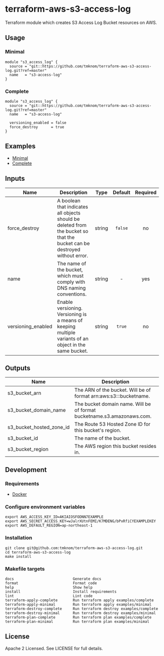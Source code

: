 # terraform-aws-s3-access-log

Terraform module which creates S3 Access Log Bucket resources on AWS.

## Usage

### Minimal

```hcl
module "s3_access_log" {
  source = "git::https://github.com/tmknom/terraform-aws-s3-access-log.git?ref=master"
  name   = "s3-access-log"
}
```

### Complete

```hcl
module "s3_access_log" {
  source = "git::https://github.com/tmknom/terraform-aws-s3-access-log.git?ref=master"
  name   = "s3-access-log"

  versioning_enabled = false
  force_destroy      = true
}
```

## Examples

- [Minimal](https://github.com/tmknom/terraform-aws-s3-access-log/tree/master/examples/minimal)
- [Complete](https://github.com/tmknom/terraform-aws-s3-access-log/tree/master/examples/complete)

## Inputs

| Name               | Description                                                                                                               |  Type  | Default | Required |
| ------------------ | ------------------------------------------------------------------------------------------------------------------------- | :----: | :-----: | :------: |
| force_destroy      | A boolean that indicates all objects should be deleted from the bucket so that the bucket can be destroyed without error. | string | `false` |    no    |
| name               | The name of the bucket, which must comply with DNS naming conventions.                                                    | string |    -    |   yes    |
| versioning_enabled | Enable versioning. Versioning is a means of keeping multiple variants of an object in the same bucket.                    | string | `true`  |    no    |

## Outputs

| Name                     | Description                                                            |
| ------------------------ | ---------------------------------------------------------------------- |
| s3_bucket_arn            | The ARN of the bucket. Will be of format arn:aws:s3:::bucketname.      |
| s3_bucket_domain_name    | The bucket domain name. Will be of format bucketname.s3.amazonaws.com. |
| s3_bucket_hosted_zone_id | The Route 53 Hosted Zone ID for this bucket's region.                  |
| s3_bucket_id             | The name of the bucket.                                                |
| s3_bucket_region         | The AWS region this bucket resides in.                                 |

## Development

### Requirements

- [Docker](https://www.docker.com/)

### Configure environment variables

```shell
export AWS_ACCESS_KEY_ID=AKIAIOSFODNN7EXAMPLE
export AWS_SECRET_ACCESS_KEY=wJalrXUtnFEMI/K7MDENG/bPxRfiCYEXAMPLEKEY
export AWS_DEFAULT_REGION=ap-northeast-1
```

### Installation

```shell
git clone git@github.com:tmknom/terraform-aws-s3-access-log.git
cd terraform-aws-s3-access-log
make install
```

### Makefile targets

```text
docs                           Generate docs
format                         Format code
help                           Show help
install                        Install requirements
lint                           Lint code
terraform-apply-complete       Run terraform apply examples/complete
terraform-apply-minimal        Run terraform apply examples/minimal
terraform-destroy-complete     Run terraform destroy examples/complete
terraform-destroy-minimal      Run terraform destroy examples/minimal
terraform-plan-complete        Run terraform plan examples/complete
terraform-plan-minimal         Run terraform plan examples/minimal
```

## License

Apache 2 Licensed. See LICENSE for full details.
